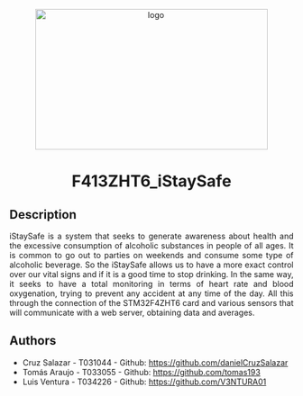 <p align="center">
  <img src="img/iStaySafe_LOGO.png" alt="logo" width="412.5" height="250"/>
  <h1 align="center">F413ZHT6_iStaySafe</h1>
</p>

## Description

<p align=justify> iStaySafe is a system that seeks to generate awareness about health and the excessive consumption of alcoholic substances in people of all ages. It is common to go out to parties on weekends and consume some type of alcoholic beverage. So the iStaySafe allows us to have a more exact control over our vital signs and if it is a good time to stop drinking. In the same way, it seeks to have a total monitoring in terms of heart rate and blood oxygenation, trying to prevent any accident at any time of the day. All this through the connection of the STM32F4ZHT6 card and various sensors that will communicate with a web server, obtaining data and averages.</p>

## Authors
- Cruz Salazar - T031044 - Github: https://github.com/danielCruzSalazar
- Tomás Araujo - T033055 - Github: https://github.com/tomas193
- Luis Ventura - T034226 - Github: https://github.com/V3NTURA01
